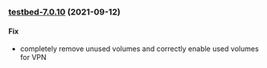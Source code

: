 
<a name="testbed-7.0.10"></a>
### [testbed-7.0.10](https://github.com/truecharts/apps/compare/testbed-7.0.9...testbed-7.0.10) (2021-09-12)

#### Fix

* completely remove unused volumes and correctly enable used volumes for VPN
